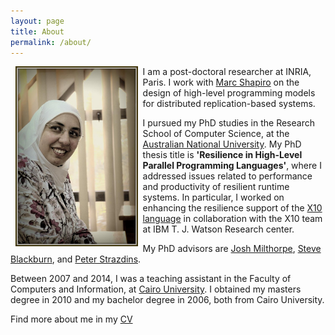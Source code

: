 ```yaml
---
layout: page
title: About
permalink: /about/
---
```


<img style="float: left;" src="/assets/img/sara.jpg" width="195.6px" height="288" hspace="8">

I am a post-doctoral researcher at INRIA, Paris. 
I work with [Marc Shapiro](https://pages.lip6.fr/Marc.Shapiro/) on the design of high-level programming models for distributed replication-based systems. 

I pursued my PhD studies in the Research School of Computer Science, at the [Australian National University](http://www.anu.edu.au/).
My PhD thesis title is **'Resilience in High-Level Parallel Programming Languages'**, where 
I addressed issues related to performance and productivity of resilient runtime systems.
In particular, I worked on enhancing the resilience support of the [X10 language](http://x10-lang.org/) in collaboration with the X10 team at IBM T. J. Watson Research center.

My PhD advisors are [Josh Milthorpe](http://www.milthorpe.org/), [Steve Blackburn](http://users.cecs.anu.edu.au/~steveb/), and [Peter Strazdins](http://users.cecs.anu.edu.au/~peter/).

Between 2007 and 2014, I was a teaching assistant in the Faculty of Computers and Information, at [Cairo University](http://cu.edu.eg/Home). I obtained my masters degree in 2010 and my bachelor degree in 2006, both from Cairo University.

Find more about me in my [CV](/SaraHamoudaCV.pdf)